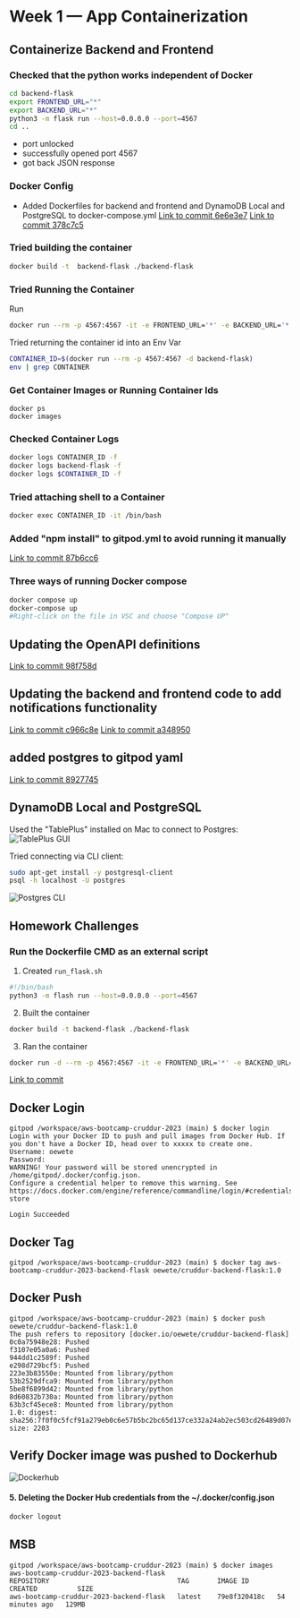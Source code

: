 # Week 1 — App Containerization

## Containerize Backend and Frontend

### Checked that the python works independent of Docker

```sh
cd backend-flask
export FRONTEND_URL="*"
export BACKEND_URL="*"
python3 -m flask run --host=0.0.0.0 --port=4567
cd ..
```

- port unlocked
- successfully opened port 4567
- got back JSON response


### Docker Config
- Added Dockerfiles for backend and frontend and DynamoDB Local and PostgreSQL to docker-compose.yml
[Link to commit 6e6e3e7](https://github.com/oewete/aws-bootcamp-cruddur-2023/commit/6e6e3e7b0de62537dc8b0b7188e661e3bb16cd277)
[Link to commit 378c7c5](https://github.com/oewete/aws-bootcamp-cruddur-2023/commit/378c7c553a8eee89e595a41a0f65b8cf30cdab67)


### Tried building the container

```sh
docker build -t  backend-flask ./backend-flask
```

### Tried Running the Container

Run 
```sh
docker run --rm -p 4567:4567 -it -e FRONTEND_URL='*' -e BACKEND_URL='*' backend-flask
```

Tried returning the container id into an Env Var
```sh
CONTAINER_ID=$(docker run --rm -p 4567:4567 -d backend-flask)
env | grep CONTAINER
```

### Get Container Images or Running Container Ids

```
docker ps
docker images
```

### Checked Container Logs

```sh
docker logs CONTAINER_ID -f
docker logs backend-flask -f
docker logs $CONTAINER_ID -f
```

### Tried attaching shell to a Container

```sh
docker exec CONTAINER_ID -it /bin/bash
```

### Added "npm install" to gitpod.yml to avoid running it manually
[Link to commit 87b6cc6](https://github.com/oewete/aws-bootcamp-cruddur-2023/commit/87b6cc64d576c26877b20b28627f777dd56ead99)

### Three ways of running Docker compose
```sh
docker compose up
docker-compose up
#Right-click on the file in VSC and choose "Compose UP"
```

## Updating the OpenAPI definitions
[Link to commit 98f758d](https://github.com/oewete/aws-bootcamp-cruddur-2023/commit/98f758df7928e28a49ad80e180291e8b4cab3a00)

## Updating the backend and frontend code to add notifications functionality
[Link to commit c966c8e](https://github.com/oewete/aws-bootcamp-cruddur-2023/commit/c966c8ec19df41e2e939096562c0dde4db4ffefc)
[Link to commit a348950](https://github.com/oewete/aws-bootcamp-cruddur-2023/commit/a34895091e3b4f8e7604e0314d2f14c1cd41f6da)

## added postgres to gitpod yaml
[Link to commit 8927745](https://github.com/oewete/aws-bootcamp-cruddur-2023/commit/892774589e3970ba86967e3fe1add0034c820305)


## DynamoDB Local and PostgreSQL



Used the "TablePlus" installed on Mac to connect to Postgres:
![TablePlus GUI](https://github.com/oewete/aws-bootcamp-cruddur-2023/blob/101ecf8731342be7e4fe4131b7ede358b5767b07/_docs/assets/week1/tableplus-gui.png)


Tried connecting via CLI client:
```sh
sudo apt-get install -y postgresql-client
psql -h localhost -U postgres
```

![Postgres CLI](https://github.com/oewete/aws-bootcamp-cruddur-2023/blob/101ecf8731342be7e4fe4131b7ede358b5767b07/_docs/assets/week1/postgres-cli.png)


## Homework Challenges
### Run the Dockerfile CMD as an external script
1. Created `run_flask.sh`
```bash
#!/bin/bash
python3 -m flash run --host=0.0.0.0 --port=4567
```
2. Built the container
```sh
docker build -t backend-flask ./backend-flask
```
3. Ran the container
```sh
docker run -d --rm -p 4567:4567 -it -e FRONTEND_URL='*' -e BACKEND_URL='*' backend-flask
```
[Link to commit]()



## Docker Login
```
gitpod /workspace/aws-bootcamp-cruddur-2023 (main) $ docker login
Login with your Docker ID to push and pull images from Docker Hub. If you don't have a Docker ID, head over to xxxxx to create one.
Username: oewete
Password: 
WARNING! Your password will be stored unencrypted in /home/gitpod/.docker/config.json.
Configure a credential helper to remove this warning. See
https://docs.docker.com/engine/reference/commandline/login/#credentials-store

Login Succeeded
```

## Docker Tag

```
gitpod /workspace/aws-bootcamp-cruddur-2023 (main) $ docker tag aws-bootcamp-cruddur-2023-backend-flask oewete/cruddur-backend-flask:1.0
```

## Docker Push

```
gitpod /workspace/aws-bootcamp-cruddur-2023 (main) $ docker push oewete/cruddur-backend-flask:1.0
The push refers to repository [docker.io/oewete/cruddur-backend-flask]
0c0a75948e28: Pushed 
f3107e05a0a6: Pushed 
944dd1c2589f: Pushed 
e298d729bcf5: Pushed 
223e3b83550e: Mounted from library/python 
53b2529dfca9: Mounted from library/python 
5be8f6899d42: Mounted from library/python 
8d60832b730a: Mounted from library/python 
63b3cf45ece8: Mounted from library/python 
1.0: digest: sha256:7f0f0c5fcf91a279eb0c6e57b5bc2bc65d137ce332a24ab2ec503cd26489d07e size: 2203
```

## Verify Docker image was pushed to Dockerhub
![Dockerhub](https://github.com/oewete/aws-bootcamp-cruddur-2023/blob/36bbf8766702108fd3f92a7be0c5c9f6c9dfb356/_docs/assets/week1/dockerhub.png)


#### 5. Deleting the Docker Hub credentials from the ~/.docker/config.json
```sh
docker logout
```

## MSB

```
gitpod /workspace/aws-bootcamp-cruddur-2023 (main) $ docker images aws-bootcamp-cruddur-2023-backend-flask
REPOSITORY                                TAG       IMAGE ID       CREATED          SIZE
aws-bootcamp-cruddur-2023-backend-flask   latest    79e8f320418c   54 minutes ago   129MB
```

